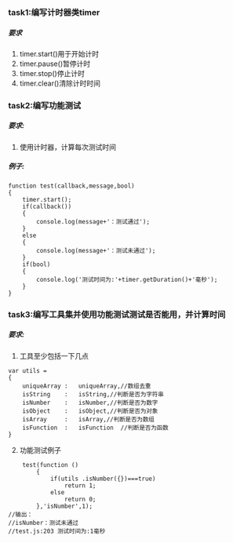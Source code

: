 ###  task1:编写计时器类timer
##### 要求
1. timer.start()用于开始计时
2. timer.pause()暂停计时
3. timer.stop()停止计时
4. timer.clear()清除计时时间

### task2:编写功能测试
##### 要求:
1. 使用计时器，计算每次测试时间
##### 例子:
```
function test(callback,message,bool)
{
	timer.start();
	if(callback())
	{
		console.log(message+'：测试通过');
	}
	else
	{
		console.log(message+'：测试未通过');
	}
	if(bool)
	{
		console.log('测试时间为:'+timer.getDuration()+'毫秒');
	}
}
```
### task3:编写工具集并使用功能测试测试是否能用，并计算时间
##### 要求:
1. 工具至少包括一下几点
```
var utils = 
{
	uniqueArray	: 	uniqueArray,//数组去重
	isString	: 	isString,//判断是否为字符串
	isNumber	: 	isNumber,//判断是否为数字
	isObject	: 	isObject,//判断是否为对象
	isArray		: 	isArray,//判断是否为数组
	isFunction	: 	isFunction 	//判断是否为函数
}
```
2. 功能测试例子
```
	test(function ()
		{
			if(utils .isNumber({})===true)
				return 1;
			else
				return 0;
		},'isNumber',1);
//输出：
//isNumber：测试未通过
//test.js:203 测试时间为:1毫秒
```
	